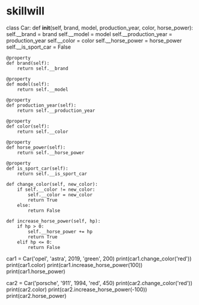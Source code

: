# skillwill

class Car:
    def __init__(self, brand, model, production_year, color, horse_power):
        self.__brand = brand
        self.__model = model
        self.__production_year = production_year
        self.__color = color
        self.__horse_power = horse_power
        self.__is_sport_car = False

    @property
    def brand(self):
        return self.__brand

    @property
    def model(self):
        return self.__model

    @property
    def production_year(self):
        return self.__production_year

    @property
    def color(self):
        return self.__color

    @property
    def horse_power(self):
        return self.__horse_power

    @property
    def is_sport_car(self):
        return self.__is_sport_car

    def change_color(self, new_color):
        if self.__color != new_color:
            self.__color = new_color
            return True
        else:
            return False

    def increase_horse_power(self, hp):
        if hp > 0:
            self.__horse_power += hp
            return True
        elif hp <= 0:
            return False


car1 = Car('opel', 'astra', 2019, 'green', 200)
print(car1.change_color('red'))
print(car1.color)
print(car1.increase_horse_power(100))
print(car1.horse_power)

car2 = Car('porsche', '911', 1994, 'red', 450)
print(car2.change_color('red'))
print(car2.color)
print(car2.increase_horse_power(-100))
print(car2.horse_power)

